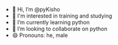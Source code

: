- 👋 Hi, I’m @pyKisho
- 👀 I'm interested in training and studying
- 🌱 I’m currently learning python
- 💞️ I’m looking to collaborate on python
- 😄 Pronouns: he, male 

<!---
pyKlsho/pyKlsho is a ✨ special ✨ repository because its `README.md` (this file) appears on your GitHub profile.
You can click the Preview link to take a look at your changes.
--->

